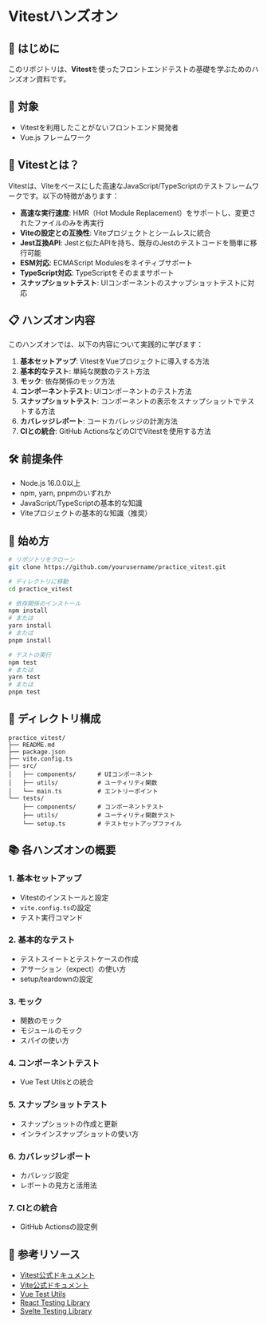 # Vitestハンズオン

## 👋 はじめに

このリポジトリは、**Vitest**を使ったフロントエンドテストの基礎を学ぶためのハンズオン資料です。

## 🎯 対象

- Vitestを利用したことがないフロントエンド開発者
- Vue.js フレームワーク

## 🚀 Vitestとは？

Vitestは、Viteをベースにした高速なJavaScript/TypeScriptのテストフレームワークです。以下の特徴があります：

- **高速な実行速度**: HMR（Hot Module Replacement）をサポートし、変更されたファイルのみを再実行
- **Viteの設定との互換性**: Viteプロジェクトとシームレスに統合
- **Jest互換API**: Jestと似たAPIを持ち、既存のJestのテストコードを簡単に移行可能
- **ESM対応**: ECMAScript Modulesをネイティブサポート
- **TypeScript対応**: TypeScriptをそのままサポート
- **スナップショットテスト**: UIコンポーネントのスナップショットテストに対応

## 📋 ハンズオン内容

このハンズオンでは、以下の内容について実践的に学びます：

1. **基本セットアップ**: VitestをVueプロジェクトに導入する方法
2. **基本的なテスト**: 単純な関数のテスト方法
3. **モック**: 依存関係のモック方法
4. **コンポーネントテスト**: UIコンポーネントのテスト方法
5. **スナップショットテスト**: コンポーネントの表示をスナップショットでテストする方法
6. **カバレッジレポート**: コードカバレッジの計測方法
7. **CIとの統合**: GitHub ActionsなどのCIでVitestを使用する方法

## 🛠️ 前提条件

- Node.js 16.0.0以上
- npm, yarn, pnpmのいずれか
- JavaScript/TypeScriptの基本的な知識
- Viteプロジェクトの基本的な知識（推奨）

## 🚦 始め方

```bash
# リポジトリをクローン
git clone https://github.com/yourusername/practice_vitest.git

# ディレクトリに移動
cd practice_vitest

# 依存関係のインストール
npm install
# または
yarn install
# または
pnpm install

# テストの実行
npm test
# または
yarn test
# または
pnpm test
```

## 📁 ディレクトリ構成

```text
practice_vitest/
├── README.md
├── package.json
├── vite.config.ts
├── src/
│   ├── components/      # UIコンポーネント
│   ├── utils/           # ユーティリティ関数
│   └── main.ts          # エントリーポイント
└── tests/
    ├── components/      # コンポーネントテスト
    ├── utils/           # ユーティリティ関数テスト
    └── setup.ts         # テストセットアップファイル
```

## 📚 各ハンズオンの概要

### 1. 基本セットアップ

- Vitestのインストールと設定
- `vite.config.ts`の設定
- テスト実行コマンド

### 2. 基本的なテスト

- テストスイートとテストケースの作成
- アサーション（expect）の使い方
- setup/teardownの設定

### 3. モック

- 関数のモック
- モジュールのモック
- スパイの使い方

### 4. コンポーネントテスト

- Vue Test Utilsとの統合
<!-- - React Testing Libraryとの統合 -->
<!-- - Svelte Testing Libraryとの統合 -->

### 5. スナップショットテスト

- スナップショットの作成と更新
- インラインスナップショットの使い方

### 6. カバレッジレポート

- カバレッジ設定
- レポートの見方と活用法

### 7. CIとの統合

- GitHub Actionsの設定例
<!-- - GitLab CIの設定例 -->

## 🔗 参考リソース

- [Vitest公式ドキュメント](https://vitest.dev/)
- [Vite公式ドキュメント](https://vitejs.dev/)
- [Vue Test Utils](https://vue-test-utils.vuejs.org/)
- [React Testing Library](https://testing-library.com/docs/react-testing-library/intro/)
- [Svelte Testing Library](https://testing-library.com/docs/svelte-testing-library/intro/)
